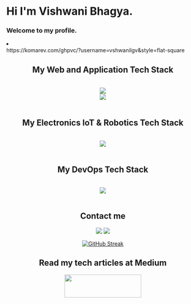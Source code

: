 <h1>Hi I'm Vishwani Bhagya.</h1>
<h3>Welcome to my profile.</h3>
<li></li>https://komarev.com/ghpvc/?username=vshwanilgv&style=flat-square</li>

<h2 align="center"> My Web and Application Tech Stack </h2>
<br/>
<div align="center">
    <img src="https://skillicons.dev/icons?i=python,js,ts,java,c,react,spring,nodejs,nextjs&theme=dark&perline=10" />
    <br>
    <img src="https://skillicons.dev/icons?i=html,css,tailwind,bootstrap,npm,express,postman,figma&theme=dark&perline=8" />
</div>
<br>
<h2 align="center"> My Electronics IoT & Robotics Tech Stack </h2>
<br/>
<div align="center">
    <img src="https://skillicons.dev/icons?i=arduino,python&theme=dark&perline=6" />
</div>
<br>
<h2 align="center"> My DevOps Tech Stack </h2>
<br/>
<div align="center">
    <img src="https://skillicons.dev/icons?i=firebase,git,mysql,github,aws,postgres,githubactions&theme=dark&perline=9" />
</div>
<br>
<div align="center">
<h2>Contact me </h2>
<a  href='mailto:vishwanibhagya2002@gmail.com'><img src="https://skillicons.dev/icons?i=gmail&theme=dark&perline=1" /></a> 
<a  href="https://www.linkedin.com/in/vishwani-bhagya"><img src="https://skillicons.dev/icons?i=linkedin&theme=dark&perline=1" /></a>

[![GitHub Streak](http://github-readme-streak-stats.herokuapp.com?user=vshwanilgv&theme=dark&background=000000)](https://git.io/streak-stats)


<h2>Read my tech articles at Medium </h2>
<a  href="https://medium.com/@vshwanilgv"><img width="200px" height="60px" src="https://miro.medium.com/v2/resize:fit:8976/1*Ra88BZ-CSTovFS2ZSURBgg.png"></img></a>
</div>

